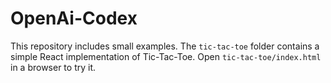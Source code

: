 # OpenAi-Codex

This repository includes small examples. The `tic-tac-toe` folder contains a simple React implementation of Tic-Tac-Toe. Open `tic-tac-toe/index.html` in a browser to try it.
